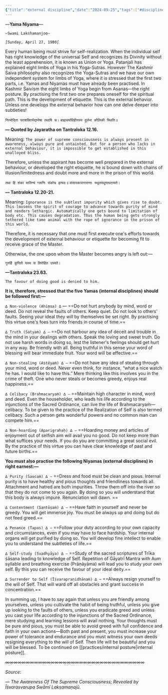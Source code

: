```yaml
---
{"title":"external discipline","date":"2024-09-25","tags":["#discipline","#practices","#awareness","#sadhana","#yama","#niyama","#articles"],"publish":true,"path":"practices/external discipline.md","permalink":"/practices/external-discipline/","PassFrontmatter":true}
---
```




—**Yama Niyama**—


`—Swami Lakshamanjoo—`

`∫Sunday, April 27, 1980∫`

Every human being must strive for self-realization. When the individual self has right knowledge of the universal Self and recognizes its Divinity without the least apprehension, it is known as Union or Yoga. Patanjali has explained eight limbs of Yoga in his Yoga-Sutras. However The Kashmir Śaiva philosophy also recognizes the Yoga-Sutras and we have our own independent system for limbs of Yoga, where it is stressed that the first two parts, i.e. Yamas and Niyamas must have already been practised. In Kashmir Śaivism the eight limbs of Yoga begin from Asanas—the right posture. By practising the first two one prepares oneself for the spiritual path. This is the development of etiquette. This is the external behavior. Unless one develops the external behavior how can one delve deeper into subtleties!

<span class="center-text">`नित्योदिता पराशक्तिर्यद्यप्येषा तथापि च।`</span>
<span class="center-text">`बाह्यचर्याविहीनस्य दुर्लभा कौलिकी स्थितिः॥`</span>

<span class="center-text">**— Quoted by Jayarathа on Tantraloka 12.16.**</span>

Meaning:
`The power of supreme consciousness is always present in awareness, always pure and untainted. But for a person who lacks in external behaviour, it is impossible to get established in this unalloyed bliss.`

Therefore, unless the aspirant has become well prepared in the external behaviour, or developed the right etiquette, he is bound down with chains of illusion/limitedness and doubt more and more in the prison of this world.

<span class="center-text">`तथा हि शंका मालिन्यं ग्लानिः संकोच इत्यदः॥`</span>
<span class="center-text">`संसारकारागारान्तः स्थूलस्थूणाघटायते।`</span>

<span class="center-text">**— Tantraloka 12.20-21.**</span>

Meaning:
`Ignorance is the subtlest impurity which gives rise to doubt. This loosens the spirit of courage to advance towards purity of mind and renders lethargic. Automatically one gets bound to limitation of body etc. This causes degradation. Thus the human being gets strongly tethered like tame animal with the rope of ignorance in the prison of this world.`

Therefore, it is necessary that one must first execute one's efforts towards the development of external behaviour or etiquette for becoming fit to receive grace of the Master.

Otherwise, the one upon whom the Master becomes angry is left out:—

<span class="center-text">`गुरुर्हि कुपितो यस्य स तिरोहित उच्यते।`</span>

<span class="center-text">**—Tantraloka 23.63.**</span>

`The favour of doing good is denied to him.`

**It is, therefore, stressed that the five Yamas (internal disciplines) should be followed first:—**

`∆ Non-violence (Ahiṃsa) ∆` — ==Do not hurt anybody by mind, word or deed. Do not reveal the faults of others. Keep quiet. Do not look to others' faults. Seeing your ideal they will by themselves be set right. By practising this virtue one's foes turn into friends in course of time.==

`∆ Truth (Satyaṁ) ∆ —` ==Do not harbour any idea of deceit and trouble in the mind in your dealings with others. Speak the loving and sweet truth. Do not use harsh words in doing so, lest the listener's feelings should get hurt in any way. Be friendly with all. Being truthful in this sense your word of blessing will bear immediate fruit. Your word will be effective.==

`∆ Non-stealing (Astēyaṁ) ∆ —` ==Do not have any idea of stealing through your mind, word or deed. Never even think, for instance, “what a nice watch he has. I would like to have this.” Mere thinking like this involves you in the crime of theft. One who never steals or becomes greedy, enjoys real happiness.==

`∆ Celibacy (Brahmacaryaṁ) ∆ —` ==Maintain high character in mind, word and deed. Even the householder, who leads his life according to the injunctions of the Sacred Ordinance, can live the life of Brahmacaryaṁ—celibacy. To be given to the practice of the Realization of Self is also termed celibacy. Such a person gets wonderful powers and no common man can compete him.==

`∆ Non-hoarding (Aparigrahaḥ) ∆ —` ==Hoarding money and articles of enjoyment out of selfish aim will avail you no good. Do not keep more than what suffices your needs. If you do you are committing a great social evil. By the practice of this virtue you can have clear knowledge of past and future births.==

**You must also practise the following Niyamas (external disciplines) in right earnest:—**

`∆ Purity (Śaucaṁ) ∆ —` ==Dress and food must be clean and pious. Internal purity is to have healthy and pious thoughts and friendliness towards all. Attachment and hatred are both impurities. Throw them off into the river so that they do not come to you again. By doing so you will understand that this body is always impure. Renunciation will dawn. ==

`∆ Contentment (Santōṣaṁ) ∆ —` ==Have faith in yourself and never be greedy. You will get immense joy. You must be always up and doing but do not feed greed.==

`∆ Penance (Tapas) ∆ —` ==Follow your duty according to your own capacity and circumstances, even if you may have to face hardship. Your internal organs will get purified by doing so. You will develop fine intellect to enable you to understand the subtleties of life.==

`∆ Self-study (Svadhyāya) ∆ —` ==Study of the sacred scriptures of Trīka śāsana leading to knowledge of Self. Repetition of Gāyatrī Mantra with Aum syllable and breathing exercise (Prāṇāyāma) will lead you to study your own self. By this you can receive the favour of your ideal deity.==

`∆ Surrender to Self (Īśvarapraṇidhānaṁ) ∆ —` ==Always resign yourself to the will of Self. That will ward off all obstacles and grant success in concentration.==

In summing up, I have to say again that unless you are friendly among yourselves, unless you cultivate the habit of being truthful, unless you give up looking to the faults of others, unless you eradicate greed and unless you cast your life according to the injunctions of the Sacred Ordinance, mere studying and learning lessons will avail nothing. Your thoughts must be pure and pious, you must be able to avoid greed with full confidence and faith in your own actions—Both past and present, you must increase your power of tolerance and endurance and you must witness your own deeds resigning everything to the will of Self. Then life will be beautiful and you will be blessed. To be continued on [[practices/internal posture\|internal posture]].

∞∞∞∞∞∞∞∞∞∞∞∞∞∞∞∞∞∞∞∞∞∞∞∞∞∞∞∞∞∞∞∞∞∞

$Source:$

*— The Awareness Of The Supreme Consciousness; Revealed by Īśvarasvarupa Swāmī Lakṣamaṇajū.*
